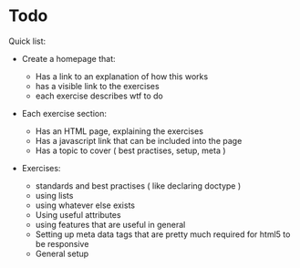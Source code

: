 Todo
===

Quick list:

* Create a homepage that:
  * Has a link to an explanation of how this works
  * has a visible link to the exercises
  * each exercise describes wtf to do

* Each exercise section:
  * Has an HTML page, explaining the exercises
  * Has a javascript link that can be included into the page
  * Has a topic to cover ( best practises, setup, meta )

* Exercises:
  * standards and best practises ( like declaring doctype )
  * using lists
  * using whatever else exists
  * Using useful attributes
  * using features that are useful in general
  * Setting up meta data tags that are pretty much required for html5 to be responsive
  * General setup
